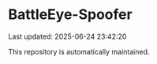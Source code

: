 # BattleEye-Spoofer

Last updated: 2025-06-24 23:42:20

This repository is automatically maintained.
